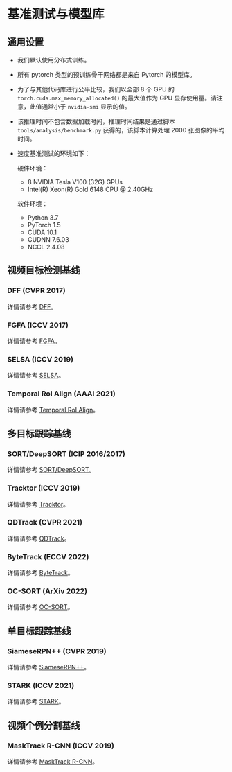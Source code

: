 # 基准测试与模型库

## 通用设置

- 我们默认使用分布式训练。

- 所有 pytorch 类型的预训练骨干网络都是来自 Pytorch 的模型库。

- 为了与其他代码库进行公平比较，我们以全部 8 个 GPU 的 `torch.cuda.max_memory_allocated()` 的最大值作为 GPU 显存使用量。请注意，此值通常小于 `nvidia-smi` 显示的值。

- 该推理时间不包含数据加载时间，推理时间结果是通过脚本 `tools/analysis/benchmark.py` 获得的，该脚本计算处理 2000 张图像的平均时间。

- 速度基准测试的环境如下：

  硬件环境：

  - 8 NVIDIA Tesla V100 (32G) GPUs
  - Intel(R) Xeon(R) Gold 6148 CPU @ 2.40GHz

  软件环境：

  - Python 3.7
  - PyTorch 1.5
  - CUDA 10.1
  - CUDNN 7.6.03
  - NCCL 2.4.08

## 视频目标检测基线

### DFF (CVPR 2017)

详情请参考 [DFF](https://github.com/open-mmlab/mmtracking/blob/master/configs/vid/dff/README.md)。

### FGFA (ICCV 2017)

详情请参考 [FGFA](https://github.com/open-mmlab/mmtracking/blob/master/configs/vid/fgfa/README.md)。

### SELSA (ICCV 2019)

详情请参考 [SELSA](https://github.com/open-mmlab/mmtracking/blob/master/configs/vid/selsa/README.md)。

### Temporal RoI Align (AAAI 2021)

详情请参考 [Temporal RoI Align](https://github.com/open-mmlab/mmtracking/blob/master/configs/vid/temporal_roi_align)。

## 多目标跟踪基线

### SORT/DeepSORT (ICIP 2016/2017)

详情请参考 [SORT/DeepSORT](https://github.com/open-mmlab/mmtracking/blob/master/configs/mot/deepsort/README.md)。

### Tracktor (ICCV 2019)

详情请参考 [Tracktor](https://github.com/open-mmlab/mmtracking/blob/master/configs/mot/tracktor/README.md)。

### QDTrack (CVPR 2021)

详情请参考 [QDTrack](https://github.com/open-mmlab/mmtracking/blob/master/configs/mot/qdtrack/README.md)。

### ByteTrack (ECCV 2022)

详情请参考 [ByteTrack](https://github.com/open-mmlab/mmtracking/blob/master/configs/mot/bytetrack)。

### OC-SORT (ArXiv 2022)

详情请参考 [OC-SORT](https://github.com/open-mmlab/mmtracking/blob/master/configs/mot/ocsort)。

## 单目标跟踪基线

### SiameseRPN++ (CVPR 2019)

详情请参考 [SiameseRPN++](https://github.com/open-mmlab/mmtracking/blob/master/configs/sot/siamese_rpn/README.md)。

### STARK (ICCV 2021)

详情请参考 [STARK](https://github.com/open-mmlab/mmtracking/blob/master/configs/sot/stark)。

## 视频个例分割基线

### MaskTrack R-CNN (ICCV 2019)

详情请参考 [MaskTrack R-CNN](https://github.com/open-mmlab/mmtracking/blob/master/configs/vis/masktrack_rcnn)。
